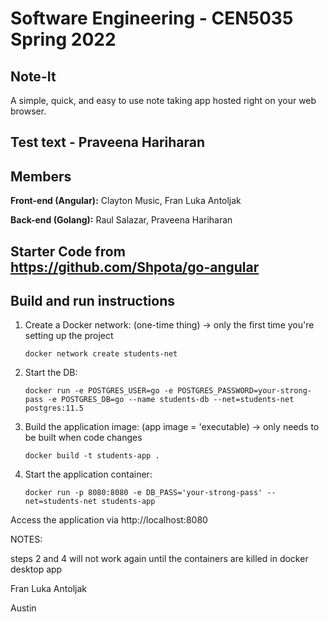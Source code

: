 # Software Engineering - CEN5035 Spring 2022
## Note-It
A simple, quick, and easy to use note taking app hosted right on your web browser.

## Test text - Praveena Hariharan
## Members
**Front-end (Angular):**  Clayton Music, Fran Luka Antoljak

**Back-end (Golang):** Raul Salazar, Praveena Hariharan

## Starter Code from https://github.com/Shpota/go-angular

## Build and run instructions
1. Create a Docker network: (one-time thing) -> only the first time you're setting up the project
    ```shell script
    docker network create students-net
    ```
2. Start the DB:
    ```shell script
    docker run -e POSTGRES_USER=go -e POSTGRES_PASSWORD=your-strong-pass -e POSTGRES_DB=go --name students-db --net=students-net postgres:11.5
    ```
3. Build the application image: (app image = 'executable) -> only needs to be built when code changes
    ```shell script
    docker build -t students-app .
    ```
4. Start the application container:
    ```shell script
    docker run -p 8080:8080 -e DB_PASS='your-strong-pass' --net=students-net students-app
    ```
Access the application via http://localhost:8080

NOTES:

steps 2 and 4 will not work again until the containers are killed in docker desktop app

Fran Luka Antoljak

Austin